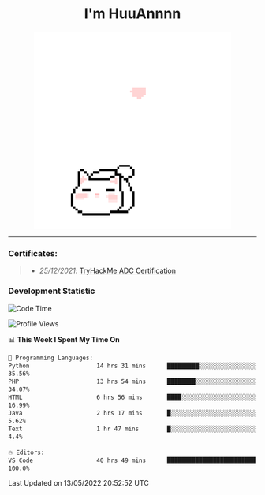 <h1 align='center'>I'm HuuAnnnn</h1>
<p align="center">
 <img src="cat_intro.gif" />
</p>

___

### Certificates:
>- *25/12/2021*: [TryHackMe ADC Certification](https://tryhackme-certificates.s3-eu-west-1.amazonaws.com/THM-HKVVJOIWJA.png)


### Development Statistic

<!--START_SECTION:waka-->
![Code Time](http://img.shields.io/badge/Code%20Time-205%20hrs%2024%20mins-blue)

![Profile Views](http://img.shields.io/badge/Profile%20Views-5-blue)

📊 **This Week I Spent My Time On** 

```text
💬 Programming Languages: 
Python                   14 hrs 31 mins      █████████░░░░░░░░░░░░░░░░   35.56% 
PHP                      13 hrs 54 mins      ████████░░░░░░░░░░░░░░░░░   34.07% 
HTML                     6 hrs 56 mins       ████░░░░░░░░░░░░░░░░░░░░░   16.99% 
Java                     2 hrs 17 mins       █░░░░░░░░░░░░░░░░░░░░░░░░   5.62% 
Text                     1 hr 47 mins        █░░░░░░░░░░░░░░░░░░░░░░░░   4.4%

🔥 Editors: 
VS Code                  40 hrs 49 mins      █████████████████████████   100.0%

```


 Last Updated on 13/05/2022 20:52:52 UTC
<!--END_SECTION:waka-->
